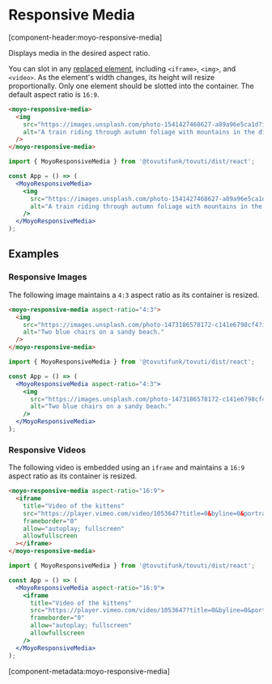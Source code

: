 # Responsive Media

[component-header:moyo-responsive-media]

Displays media in the desired aspect ratio.

You can slot in any [replaced element](https://developer.mozilla.org/en-US/docs/Web/CSS/Replaced_element), including `<iframe>`, `<img>`, and `<video>`. As the element's width changes, its height will resize proportionally. Only one element should be slotted into the container. The default aspect ratio is `16:9`.

```html preview
<moyo-responsive-media>
  <img
    src="https://images.unsplash.com/photo-1541427468627-a89a96e5ca1d?ixid=MnwxMjA3fDB8MHxwaG90by1wYWdlfHx8fGVufDB8fHx8&ixlib=rb-1.2.1&auto=format&fit=crop&w=1800&q=80"
    alt="A train riding through autumn foliage with mountains in the distance."
  />
</moyo-responsive-media>
```

```jsx react
import { MoyoResponsiveMedia } from '@tovutifunk/tovuti/dist/react';

const App = () => (
  <MoyoResponsiveMedia>
    <img
      src="https://images.unsplash.com/photo-1541427468627-a89a96e5ca1d?ixid=MnwxMjA3fDB8MHxwaG90by1wYWdlfHx8fGVufDB8fHx8&ixlib=rb-1.2.1&auto=format&fit=crop&w=1800&q=80"
      alt="A train riding through autumn foliage with mountains in the distance."
    />
  </MoyoResponsiveMedia>
);
```

## Examples

### Responsive Images

The following image maintains a `4:3` aspect ratio as its container is resized.

```html preview
<moyo-responsive-media aspect-ratio="4:3">
  <img
    src="https://images.unsplash.com/photo-1473186578172-c141e6798cf4?ixid=MnwxMjA3fDB8MHxwaG90by1wYWdlfHx8fGVufDB8fHx8&ixlib=rb-1.2.1&auto=format&fit=crop&w=1800&q=80"
    alt="Two blue chairs on a sandy beach."
  />
</moyo-responsive-media>
```

```jsx react
import { MoyoResponsiveMedia } from '@tovutifunk/tovuti/dist/react';

const App = () => (
  <MoyoResponsiveMedia aspect-ratio="4:3">
    <img
      src="https://images.unsplash.com/photo-1473186578172-c141e6798cf4?ixid=MnwxMjA3fDB8MHxwaG90by1wYWdlfHx8fGVufDB8fHx8&ixlib=rb-1.2.1&auto=format&fit=crop&w=1800&q=80"
      alt="Two blue chairs on a sandy beach."
    />
  </MoyoResponsiveMedia>
);
```

### Responsive Videos

The following video is embedded using an `iframe` and maintains a `16:9` aspect ratio as its container is resized.

```html preview
<moyo-responsive-media aspect-ratio="16:9">
  <iframe
    title="Video of the kittens"
    src="https://player.vimeo.com/video/1053647?title=0&byline=0&portrait=0"
    frameborder="0"
    allow="autoplay; fullscreen"
    allowfullscreen
  ></iframe>
</moyo-responsive-media>
```

```jsx react
import { MoyoResponsiveMedia } from '@tovutifunk/tovuti/dist/react';

const App = () => (
  <MoyoResponsiveMedia aspect-ratio="16:9">
    <iframe
      title="Video of the kittens"
      src="https://player.vimeo.com/video/1053647?title=0&byline=0&portrait=0"
      frameborder="0"
      allow="autoplay; fullscreen"
      allowfullscreen
    />
  </MoyoResponsiveMedia>
);
```

[component-metadata:moyo-responsive-media]
